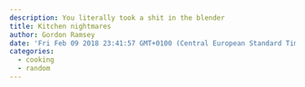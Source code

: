 ```yaml
---
description: You literally took a shit in the blender
title: Kitchen nightmares
author: Gordon Ramsey
date: 'Fri Feb 09 2018 23:41:57 GMT+0100 (Central European Standard Time)'
categories:
  - cooking
  - random
---
```

